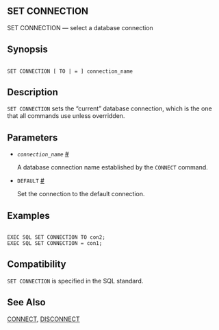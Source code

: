 ## SET CONNECTION

SET CONNECTION — select a database connection

## Synopsis

```

SET CONNECTION [ TO | = ] connection_name
```

## Description

`SET CONNECTION` sets the “current” database connection, which is the one that all commands use unless overridden.

## Parameters

* *`connection_name`* [#](#ECPG-SQL-SET-CONNECTION-CONNECTION-NAME)

    A database connection name established by the `CONNECT` command.

* `DEFAULT` [#](#ECPG-SQL-SET-CONNECTION-DEFAULT)

    Set the connection to the default connection.

## Examples

```

EXEC SQL SET CONNECTION TO con2;
EXEC SQL SET CONNECTION = con1;
```

## Compatibility

`SET CONNECTION` is specified in the SQL standard.

## See Also

[CONNECT](ecpg-sql-connect.html "CONNECT"), [DISCONNECT](ecpg-sql-disconnect.html "DISCONNECT")